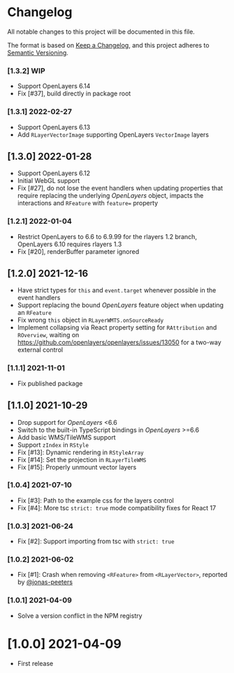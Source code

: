 # Changelog

All notable changes to this project will be documented in this file.

The format is based on [Keep a Changelog](https://keepachangelog.com/en/1.0.0/),
and this project adheres to [Semantic Versioning](https://semver.org/spec/v2.0.0.html).

### [1.3.2] WIP

 * Support OpenLayers 6.14
 * Fix [#37], build directly in package root

### [1.3.1] 2022-02-27

 * Support OpenLayers 6.13
 * Add `RLayerVectorImage` supporting OpenLayers `VectorImage` layers

## [1.3.0] 2022-01-28

 * Support OpenLayers 6.12
 * Initial WebGL support
 * Fix [#27], do not lose the event handlers when updating properties that require replacing the underlying *OpenLayers* object, impacts the interactions and `RFeature` with `feature=` property

### [1.2.1] 2022-01-04

 * Restrict OpenLayers to 6.6 to 6.9.99 for the rlayers 1.2 branch, OpenLayers 6.10 requires rlayers 1.3
 * Fix [#20], renderBuffer parameter ignored

## [1.2.0] 2021-12-16

* Have strict types for `this` and `event.target` whenever possible in the event handlers
* Support replacing the bound *OpenLayers* feature object when updating an `RFeature`
* Fix wrong `this` object in `RLayerWMTS.onSourceReady`
* Implement collapsing via React property setting for `RAttribution` and `ROverview`, waiting on <https://github.com/openlayers/openlayers/issues/13050> for a two-way external control

### [1.1.1] 2021-11-01

* Fix published package

## [1.1.0] 2021-10-29

* Drop support for *OpenLayers* <6.6
* Switch to the built-in TypeScript bindings in *OpenLayers* >=6.6
* Add basic WMS/TileWMS support
* Support `zIndex` in `RStyle`
* Fix [#13]: Dynamic rendering in `RStyleArray`
* Fix [#14]: Set the projection in `RLayerTileWMS`
* Fix [#15]: Properly unmount vector layers

### [1.0.4] 2021-07-10

* Fix [#3]: Path to the example css for the layers control
* Fix [#4]: More tsc `strict: true` mode compatibility fixes for React 17

### [1.0.3] 2021-06-24

* Fix [#2]: Support importing from tsc with `strict: true`

### [1.0.2] 2021-06-02

* Fix [#1]: Crash when removing `<RFeature>` from `<RLayerVector>`, reported by [@jonas-peeters](https://github.com/jonas-peeters)

### [1.0.1] 2021-04-09

* Solve a version conflict in the NPM registry

# [1.0.0] 2021-04-09

* First release